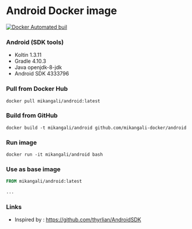 
# Android Docker image

[![Docker Automated buil](https://img.shields.io/docker/automated/mikangali/android.svg)](https://hub.docker.com/r/mikangali/android)

### Android (SDK tools)

- Koltin 1.3.11
- Gradle 4.10.3
- Java openjdk-8-jdk
- Android SDK 4333796

### Pull from Docker Hub

```
docker pull mikangali/android:latest
```

### Build from GitHub

```
docker build -t mikangali/android github.com/mikangali-docker/android
```

### Run image

```
docker run -it mikangali/android bash
```

### Use as base image

```Dockerfile
FROM mikangali/android:latest

...

```

### Links

* Inspired by : https://github.com/thyrlian/AndroidSDK
